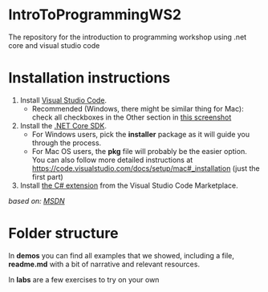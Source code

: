 # IntroToProgrammingWS2
The repository for the introduction to programming workshop using .net core and visual studio code

# Installation instructions
1. Install [Visual Studio Code](https://code.visualstudio.com/).
    - Recommended (Windows, there might be similar thing for Mac): check all checkboxes in the Other section in [this screenshot](http://thisdavej.com/wp-content/uploads/2016/03/VSCodeInstall.png)
2. Install the [.NET Core SDK](https://www.microsoft.com/net/download/core).
    - For Windows users, pick the **installer** package as it will guide you through the process.
    - For Mac OS users, the **pkg** file will probably be the easier option. You can also follow more detailed instructions at https://code.visualstudio.com/docs/setup/mac#_installation (just the first part)
3. Install [the C# extension](https://marketplace.visualstudio.com/items?itemName=ms-vscode.csharp) from the Visual Studio Code Marketplace.

*based on: [MSDN](https://docs.microsoft.com/en-us/dotnet/core/tutorials/with-visual-studio-code)*

# Folder structure

In **demos** you can find all examples that we showed, including a file, **readme.md** with a bit of narrative and relevant resources.

In **labs** are a few exercises to try on your own